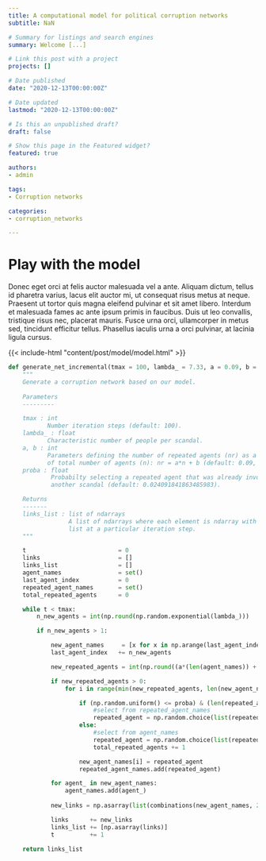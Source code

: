 ```yaml
---
title: A computational model for political corruption networks 
subtitle: NaN

# Summary for listings and search engines
summary: Welcome [...]

# Link this post with a project
projects: []

# Date published
date: "2020-12-13T00:00:00Z"

# Date updated
lastmod: "2020-12-13T00:00:00Z"

# Is this an unpublished draft?
draft: false

# Show this page in the Featured widget?
featured: true

authors:
- admin

tags:
- Corruption networks

categories:
- corruption_networks

---
```


# Play with the model

Donec eget orci at felis auctor malesuada vel a ante. Aliquam dictum, tellus id pharetra varius, lacus elit auctor mi, ut consequat risus metus at neque. Praesent ut tortor quis magna eleifend pulvinar et sit amet libero. Interdum et malesuada fames ac ante ipsum primis in faucibus. Duis ut leo convallis, tristique risus nec, placerat mauris. Fusce urna orci, ullamcorper in metus sed, tincidunt efficitur tellus. Phasellus iaculis urna a orci pulvinar, at lacinia ligula cursus.

{{< include-html "content/post/model/model.html" >}}


```py
def generate_net_incremental(tmax = 100, lambda_ = 7.33, a = 0.09, b = -11.5, proba = 0.024):
    """
    Generate a corruption network based on our model.
    
    Parameters
    ---------

    tmax : int
           Number iteration steps (default: 100).
    lambda_ : float
           Characteristic number of people per scandal.
    a, b : int
           Parameters defining the number of repeated agents (nr) as a function
           of total number of agents (n): nr = a*n + b (default: 0.09, -11.5).
    proba : float
            Probabilty selecting a repeated agent that was already involved in
            another scandal (default: 0.024091841863485983).

    Returns
    -------
    links_list : list of ndarrays
                 A list of ndarrays where each element is ndarray with the edge
                 list at a particular iteration step.
    """

    t                          = 0
    links                      = []
    links_list                 = []
    agent_names                = set()
    last_agent_index           = 0
    repeated_agent_names       = set()
    total_repeated_agents      = 0

    while t < tmax:
        n_new_agents = int(np.round(np.random.exponential(lambda_)))

        if n_new_agents > 1:

            new_agent_names     = [x for x in np.arange(last_agent_index, last_agent_index + n_new_agents)]
            last_agent_index   += n_new_agents

            new_repeated_agents = int(np.round((a*(len(agent_names)) + b - total_repeated_agents)))

            if new_repeated_agents > 0:
                for i in range(min(new_repeated_agents, len(new_agent_names))):

                    if (np.random.uniform() <= proba) & (len(repeated_agent_names) > 0):
                        #select from repeated_agent_names
                        repeated_agent = np.random.choice(list(repeated_agent_names))
                    else:
                        #select from agent_names
                        repeated_agent = np.random.choice(list(repeated_agent_names^agent_names))
                        total_repeated_agents += 1

                    new_agent_names[i] = repeated_agent
                    repeated_agent_names.add(repeated_agent)

            for agent_ in new_agent_names:
                agent_names.add(agent_)
            
            new_links = np.asarray(list(combinations(new_agent_names, 2))).tolist()

            links      += new_links
            links_list += [np.asarray(links)]
            t          += 1
            
    return links_list
```